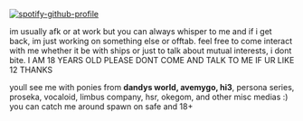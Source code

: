 [![spotify-github-profile](https://spotify-github-profile.kittinanx.com/api/view?uid=04ky8vr4q89qstdzpbkjrmd18&cover_image=true&theme=natemoo-re&show_offline=true&background_color=121212&interchange=true&bar_color=53b14f&bar_color_cover=false)](https://github.com/kittinan/spotify-github-profile)


im usually afk or at work but you can always whisper to me and if i get back, im just working on something else or offtab. feel free to come interact with me whether it be with ships or just to talk about mutual interests, i dont bite. I AM 18 YEARS OLD PLEASE DONT COME AND TALK TO ME IF UR LIKE 12 THANKS


youll see me with ponies from <b>dandys world, avemygo, hi3</b>, persona series, proseka, vocaloid, limbus company, hsr, okegom, and other misc medias :) you can catch me around spawn on safe and 18+

